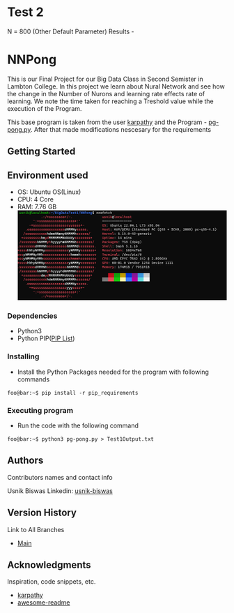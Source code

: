 # Test 2

N = 800
(Other Default Parameter)
Results - 

# NNPong

This is our Final Project for our Big Data Class in Second Semister in Lambton College. In this project we learn about Nural Network and see how the change in the Number of Nurons and learning rate effects rate of learning. We note the time taken for reaching a Treshold value while the execution of the Program.

This base program is taken from the user [karpathy](https://gist.github.com/karpathy) and the Program - [pg-pong.py](https://gist.github.com/karpathy/a4166c7fe253700972fcbc77e4ea32c5). After that made modifications nescesary for the requirements

## Getting Started

## Environment used
* OS: Ubuntu OS(Linux)
* CPU: 4 Core
* RAM: 7.76 GB
![Screenshot](ScreenShots/System_Specification.png)

### Dependencies 

* Python3
* Python PIP([PIP List](https://github.com/UsnikB/NNPong/blob/Test1-Test/pip_requirements))

### Installing

* Install the Python Packages needed for the program with following commands
```console
foo@bar:~$ pip install -r pip_requirements
```

### Executing program

* Run the code with the following command
```console
foo@bar:~$ python3 pg-pong.py > Test1Output.txt
```

## Authors

Contributors names and contact info

Usnik Biswas
Linkedin: [usnik-biswas](https://www.linkedin.com/in/usnik-biswas/)

## Version History

Link to All Branches
* [Main](https://github.com/UsnikB/NNPong/tree/main)


## Acknowledgments

Inspiration, code snippets, etc.
* [karpathy](https://gist.github.com/karpathy)
* [awesome-readme](https://github.com/matiassingers/awesome-readme)